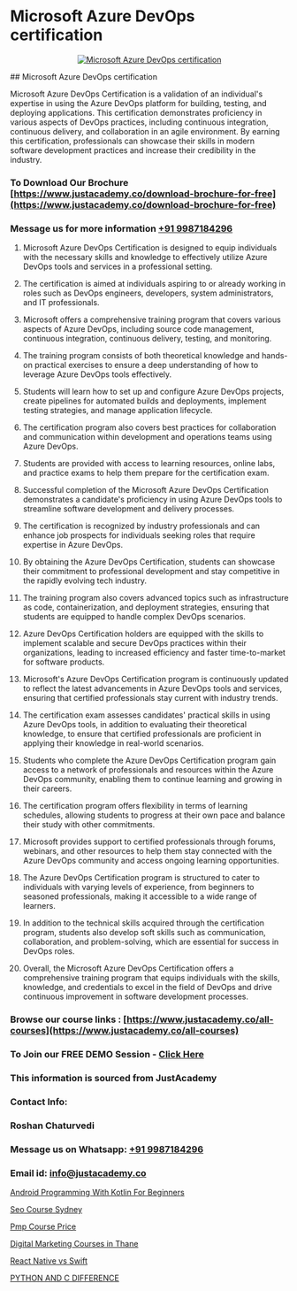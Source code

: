 # Microsoft Azure DevOps certification

<p align="center">
  <a href="https://justacademy.co/program-detail/software-testing">
    <img src="https://justacademy.co/storage2/program_images/1704700438.webp" alt="Microsoft Azure DevOps certification">
  </a>
</p>
## Microsoft Azure DevOps certification

Microsoft Azure DevOps Certification is a validation of an individual's expertise in using the Azure DevOps platform for building, testing, and deploying applications. This certification demonstrates proficiency in various aspects of DevOps practices, including continuous integration, continuous delivery, and collaboration in an agile environment. By earning this certification, professionals can showcase their skills in modern software development practices and increase their credibility in the industry.
### To Download Our Brochure [https://www.justacademy.co/download-brochure-for-free](https://www.justacademy.co/download-brochure-for-free)
### Message us for more information [+91 9987184296](https://api.whatsapp.com/send?phone=919987184296)
1) Microsoft Azure DevOps Certification is designed to equip individuals with the necessary skills and knowledge to effectively utilize Azure DevOps tools and services in a professional setting.

2) The certification is aimed at individuals aspiring to or already working in roles such as DevOps engineers, developers, system administrators, and IT professionals.

3) Microsoft offers a comprehensive training program that covers various aspects of Azure DevOps, including source code management, continuous integration, continuous delivery, testing, and monitoring.

4) The training program consists of both theoretical knowledge and hands-on practical exercises to ensure a deep understanding of how to leverage Azure DevOps tools effectively.

5) Students will learn how to set up and configure Azure DevOps projects, create pipelines for automated builds and deployments, implement testing strategies, and manage application lifecycle.

6) The certification program also covers best practices for collaboration and communication within development and operations teams using Azure DevOps.

7) Students are provided with access to learning resources, online labs, and practice exams to help them prepare for the certification exam.

8) Successful completion of the Microsoft Azure DevOps Certification demonstrates a candidate's proficiency in using Azure DevOps tools to streamline software development and delivery processes.

9) The certification is recognized by industry professionals and can enhance job prospects for individuals seeking roles that require expertise in Azure DevOps.

10) By obtaining the Azure DevOps Certification, students can showcase their commitment to professional development and stay competitive in the rapidly evolving tech industry.

11) The training program also covers advanced topics such as infrastructure as code, containerization, and deployment strategies, ensuring that students are equipped to handle complex DevOps scenarios.

12) Azure DevOps Certification holders are equipped with the skills to implement scalable and secure DevOps practices within their organizations, leading to increased efficiency and faster time-to-market for software products.

13) Microsoft's Azure DevOps Certification program is continuously updated to reflect the latest advancements in Azure DevOps tools and services, ensuring that certified professionals stay current with industry trends.

14) The certification exam assesses candidates' practical skills in using Azure DevOps tools, in addition to evaluating their theoretical knowledge, to ensure that certified professionals are proficient in applying their knowledge in real-world scenarios.

15) Students who complete the Azure DevOps Certification program gain access to a network of professionals and resources within the Azure DevOps community, enabling them to continue learning and growing in their careers.

16) The certification program offers flexibility in terms of learning schedules, allowing students to progress at their own pace and balance their study with other commitments.

17) Microsoft provides support to certified professionals through forums, webinars, and other resources to help them stay connected with the Azure DevOps community and access ongoing learning opportunities.

18) The Azure DevOps Certification program is structured to cater to individuals with varying levels of experience, from beginners to seasoned professionals, making it accessible to a wide range of learners.

19) In addition to the technical skills acquired through the certification program, students also develop soft skills such as communication, collaboration, and problem-solving, which are essential for success in DevOps roles.

20) Overall, the Microsoft Azure DevOps Certification offers a comprehensive training program that equips individuals with the skills, knowledge, and credentials to excel in the field of DevOps and drive continuous improvement in software development processes.

### Browse our course links : [https://www.justacademy.co/all-courses](https://www.justacademy.co/all-courses) 
### To Join our FREE DEMO Session - [Click Here](https://www.justacademy.co/register-for-course-demo)


### This information is sourced from JustAcademy
### Contact Info:
### Roshan Chaturvedi
### Message us on Whatsapp: [+91 9987184296](https://api.whatsapp.com/send?phone=919987184296)
### Email id: [info@justacademy.co](mailto:info@justacademy.co)
                
[Android Programming With Kotlin For Beginners](https://www.linkedin.com/pulse/android-programming-kotlin-beginners-justacademy-beangaluru-rixqc/)

[Seo Course Sydney](https://www.linkedin.com/pulse/seo-course-sydney-justacademy-chennai-uaekc?trackingId=%2FU3oDgaDkqVz%2BCXadIW0KQ%3D%3D&lipi=urn%3Ali%3Apage%3Ad_flagship3_company_admin%3B1CN8b2GFRWqxwCPWd5SbXw%3D%3D)

[Pmp Course Price](https://medium.com/@namusn/pmp-course-price-94c8ccbb846c)

[Digital Marketing Courses in Thane](https://medium.com/@shivamja27/digital-marketing-courses-in-thane-870d2c503b76)

[React Native vs Swift](https://justacademyin.github.io/justacademy/react-native-vs-swift)

[PYTHON AND C DIFFERENCE](https://justacademyin.github.io/justacademy/python-and-c-difference)

